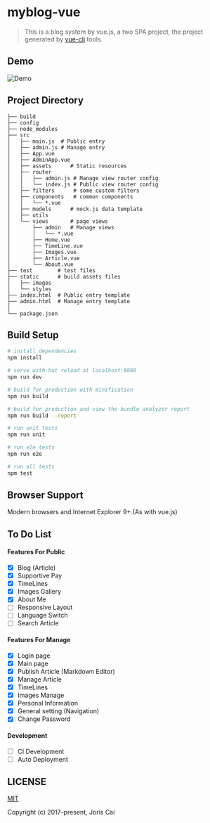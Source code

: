 # myblog-vue

> This is a blog system by vue.js, a two SPA project, the project generated by [vue-cli](https://github.com/vuejs/vue-cli)  tools.

## Demo

![Demo](https://raw.githubusercontent.com/joriscai/myblog-vue/master/demo.gif)

## Project Directory

```
├── build
├── config
├── node_modules
├── src
│   ├── main.js	 # Public entry
│   ├── admin.js # Manage entry
│   ├── App.vue
│   ├── AdminApp.vue
│   ├── assets		# Static resources
│   ├── router
│   │   ├── admin.js # Manage view router config
│   │   └── index.js # Public view router config
│   ├── filters 	 # some custom filters
│   ├── components 	 # common components
│   │   └── *.vue
│   ├── models		# mock.js data template
│   ├── utils
│   └── views		# page views
│       ├── admin 	# Manage views
│       │   └── *.vue
│       ├── Home.vue
│       ├── TimeLine.vue
│       ├── Images.vue
│       ├── Article.vue
│       └── About.vue
├── test		# test files
├── static		# build assets files
│   ├── images
│   └── styles
├── index.html 	# Public entry template
├── admin.html	# Manage entry template
│
└── package.json
```

## Build Setup

``` bash
# install dependencies
npm install

# serve with hot reload at localhost:8080
npm run dev

# build for production with minification
npm run build

# build for production and view the bundle analyzer report
npm run build --report

# run unit tests
npm run unit

# run e2e tests
npm run e2e

# run all tests
npm test
```

## Browser Support

Modern browsers and Internet Explorer 9+.(As with vue.js)

## To Do List

####  Features  For Public

- [x] Blog (Article)
- [x] Supportive Pay
- [x] TimeLines
- [x] Images Gallery
- [x] About Me
- [ ] Responsive Layout
- [ ] Language Switch
- [ ] Search Article

#### Features  For Manage

- [x] Login page
- [x] Main page
- [x] Publish Article (Markdown Editor)
- [x] Manage Article
- [x] TimeLines
- [x] Images Manage
- [x] Personal Information
- [x] General setting (Navigation)
- [x] Change Password

#### Development

- [ ] CI Development
- [ ] Auto Deployment

## LICENSE

[MIT](https://opensource.org/licenses/MIT)

Copyright (c) 2017-present, Joris Cai
